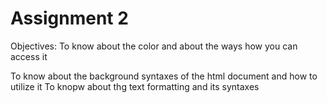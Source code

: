 # Assignment 2

Objectives: To know about the color and about the ways how you can access it

To know about the background syntaxes of the html document and how to utilize it
To knopw about thg text formatting and its syntaxes

